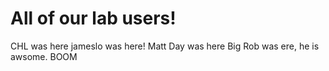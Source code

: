# All of our lab users!
CHL was here
jameslo was here!
Matt Day was here
Big Rob was ere, he is awsome. BOOM
